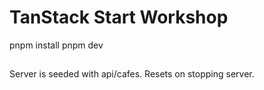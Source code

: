 # TanStack Start Workshop

pnpm install
pnpm dev

##

Server is seeded with api/cafes. Resets on stopping server.
